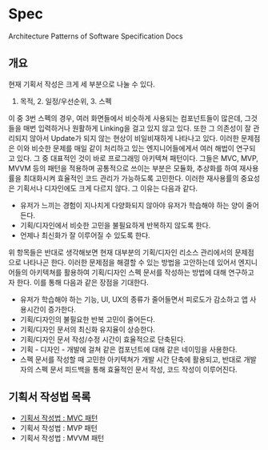 # Spec
Architecture Patterns of Software Specification Docs


## 개요

현재 기획서 작성은 크게 세 부분으로 나눌 수 있다.
1. 목적, 2. 일정/우선순위, 3. 스펙

이 중 3번 스펙의 경우, 여러 화면들에서 비슷하게 사용되는 컴포넌트들이 많은데, 그것들을 매번 입력하거나 원활하게 Linking을 걸고 있지 않고 있다. 또한 그 의존성이 잘 관리되지 않아서 Update가 되지 않는 현상이 비일비재하게 나타나고 있다. 이러한 문제점은 이와 비슷한 문제를 매일 같이 처리하고 있는 엔지니어들에게서 여러 해법이 연구되고 있다. 그 중 대표적인 것이 바로 프로그래밍 아키텍쳐 패턴이다. 그들은 MVC, MVP, MVVM 등의 패턴을 적용하며 공통적으로 쓰이는 부분은 모듈화, 추상화를 하여 재사용률을 최대화시켜 효율적인 코드 관리가 가능하도록 고민한다. 이러한 재사용률의 중요성은 기획서나 디자인에도 크게 다르지 않다. 그 이유는 다음과 같다.
- 유저가 느끼는 경험이 지나치게 다양화되지 않아야 유저가 학습해야 하는 양이 줄어든다.
- 기획/디자인에서 비슷한 고민을 불필요하게 반복하지 않도록 한다.
- 언제나 최신화가 잘 이루어질 수 있도록 한다.

위 항목들은 반대로 생각해보면 현재 대부분의 기획/디자인 리소스 관리에서의 문제점으로 나타나곤 한다. 이러한 문제점을 해결할 수 있는 방법을 고안하는데 있어서 엔지니어들의 아키텍쳐를 활용하여 기획/디자인 스펙 문서를 작성하는 방법에 대해 연구하고자 한다. 이를 통해 다음과 같은 장점을 기대한다.
- 유저가 학습해야 하는 기능, UI, UX의 종류가 줄어들면서 피로도가 감소하고 앱 사용시간이 증가한다.
- 기획/디자인의 불필요한 반복 고민이 줄어든다.
- 기획/디자인 문서의 최신화 유지율이 상승한다.
- 기획/디자인 문서 작성/수정 시간이 효율적으로 단축된다.
- 기획 - 디자인 - 개발에 걸쳐 같은 컴포넌트에 대해 같은 네이밍을 사용한다.
- 스펙 문서를 작성할 때 고민한 아키텍쳐가 개발 시간 단축에 활용되고, 반대로 개발자의 스펙 문서 피드백을 통해 효율적인 문서 작성, 코드 작성이 이루어진다.


## 기획서 작성법 목록
- [기획서 작성법 : MVC 패턴](https://github.com/onlymytho/Spec/blob/master/MVC-Pattern.md)
- 기획서 작성법 : MVP 패턴
- 기획서 작성법 : MVVM 패턴


